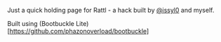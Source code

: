 Just a quick holding page for Rattl - a hack built by [@issyl0](http://twitter.com/issyl0) and myself. 

Built using (Bootbuckle Lite)[https://github.com/phazonoverload/bootbuckle]

